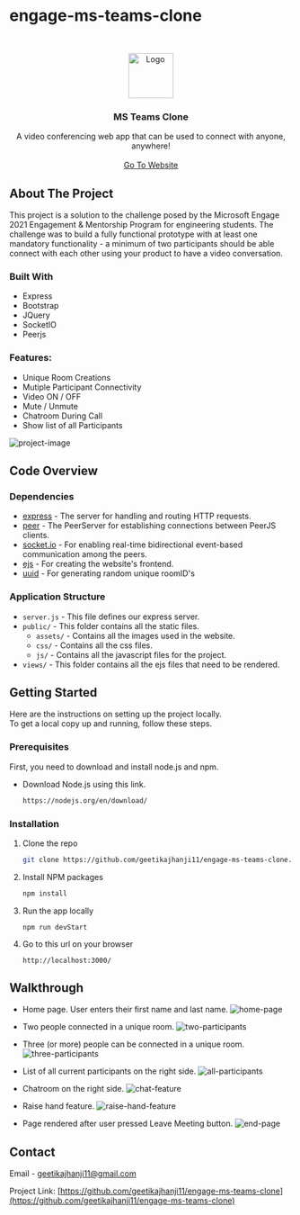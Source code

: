 # engage-ms-teams-clone



<!-- PROJECT LOGO -->
<br />
<p align="center">
  <a href="https://github.com/geetikajhanji11/engage-ms-teams-clone">
    <img src="public/assets/logo.png" alt="Logo" width="80" height="80">
  </a>

  <h3 align="center">MS Teams Clone</h3>

  <p align="center">
    A video conferencing web app that can be used to connect with anyone, anywhere!
    <br />
    <br />
    <a href="...........">Go To Website</a>
  </p>
</p>


<!-- ABOUT THE PROJECT -->
## About The Project
This project is a solution to the challenge posed by the Microsoft Engage 2021 Engagement & Mentorship Program for engineering students. The challenge was to build a fully functional prototype with at least one mandatory functionality - a minimum of two participants should be able connect with each other using your product to have a video conversation.

### Built With
* Express
* Bootstrap
* JQuery
* SocketIO
* Peerjs

### Features:
* Unique Room Creations
* Mutiple Participant Connectivity
* Video ON / OFF
* Mute / Unmute
* Chatroom During Call
* Show list of all Participants

![project-image](public/assets/home.PNG)

## Code Overview

### Dependencies

* [express](https://github.com/expressjs/express) - The server for handling and routing HTTP requests.
* [peer](https://peerjs.com/) - The PeerServer for establishing connections between PeerJS clients.
* [socket.io](https://socket.io/docs/v4/index.html) - For enabling real-time bidirectional event-based communication among the peers.
* [ejs](https://ejs.co/) - For creating the website's frontend.
* [uuid](https://www.npmjs.com/package/uuid?activeTab=readme) - For generating random unique roomID's

### Application Structure

* `server.js` - This file defines our express server.
* `public/` - This folder contains all the static files.
  *  `assets/` - Contains all the images used in the website.
  *  `css/` - Contains all the css files.
  *  `js/` - Contains all the javascript files for the project.
* `views/` - This folder contains all the ejs files that need to be rendered.


<!-- GETTING STARTED -->
## Getting Started

Here are the instructions on setting up the project locally.
<br>
To get a local copy up and running, follow these steps.

### Prerequisites

First, you need to download and install node.js and npm.
* Download Node.js using this link.
  ```sh
  https://nodejs.org/en/download/
  ```

### Installation

1. Clone the repo
   ```sh
   git clone https://github.com/geetikajhanji11/engage-ms-teams-clone.git
   ```
2. Install NPM packages
   ```sh
   npm install
   ```
3. Run the app locally
   ```JS
   npm run devStart
   ```
4. Go to this url on your browser
   ```JS
   http://localhost:3000/
   ```


<!-- USAGE EXAMPLES -->
## Walkthrough


* Home page. User enters their first name and last name.
![home-page](public/assets/home.PNG)

* Two people connected in a unique room.
![two-participants](public/assets/two.PNG)

* Three (or more) people can be connected in a unique room.
![three-participants](public/assets/three.PNG)

* List of all current participants on the right side.
![all-participants](public/assets/participants.PNG)

* Chatroom on the right side.
![chat-feature](public/assets/chat.PNG)

* Raise hand feature.
![raise-hand-feature](public/assets/raise.PNG)

* Page rendered after user pressed Leave Meeting button.
![end-page](public/assets/end.PNG)

<!-- CONTACT -->
## Contact

Email - geetikajhanji11@gmail.com

Project Link: [https://github.com/geetikajhanji11/engage-ms-teams-clone](https://github.com/geetikajhanji11/engage-ms-teams-clone)

